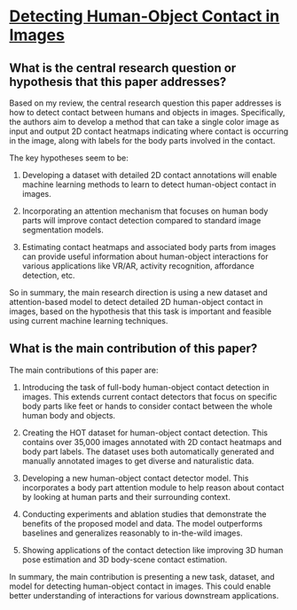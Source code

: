 # [Detecting Human-Object Contact in Images](https://arxiv.org/abs/2303.03373)

## What is the central research question or hypothesis that this paper addresses?

 Based on my review, the central research question this paper addresses is how to detect contact between humans and objects in images. Specifically, the authors aim to develop a method that can take a single color image as input and output 2D contact heatmaps indicating where contact is occurring in the image, along with labels for the body parts involved in the contact. 

The key hypotheses seem to be:

1) Developing a dataset with detailed 2D contact annotations will enable machine learning methods to learn to detect human-object contact in images.

2) Incorporating an attention mechanism that focuses on human body parts will improve contact detection compared to standard image segmentation models. 

3) Estimating contact heatmaps and associated body parts from images can provide useful information about human-object interactions for various applications like VR/AR, activity recognition, affordance detection, etc.

So in summary, the main research direction is using a new dataset and attention-based model to detect detailed 2D human-object contact in images, based on the hypothesis that this task is important and feasible using current machine learning techniques.


## What is the main contribution of this paper?

 The main contributions of this paper are:

1. Introducing the task of full-body human-object contact detection in images. This extends current contact detectors that focus on specific body parts like feet or hands to consider contact between the whole human body and objects.

2. Creating the HOT dataset for human-object contact detection. This contains over 35,000 images annotated with 2D contact heatmaps and body part labels. The dataset uses both automatically generated and manually annotated images to get diverse and naturalistic data.

3. Developing a new human-object contact detector model. This incorporates a body part attention module to help reason about contact by looking at human parts and their surrounding context. 

4. Conducting experiments and ablation studies that demonstrate the benefits of the proposed model and data. The model outperforms baselines and generalizes reasonably to in-the-wild images.

5. Showing applications of the contact detection like improving 3D human pose estimation and 3D body-scene contact estimation.

In summary, the main contribution is presenting a new task, dataset, and model for detecting human-object contact in images. This could enable better understanding of interactions for various downstream applications.
